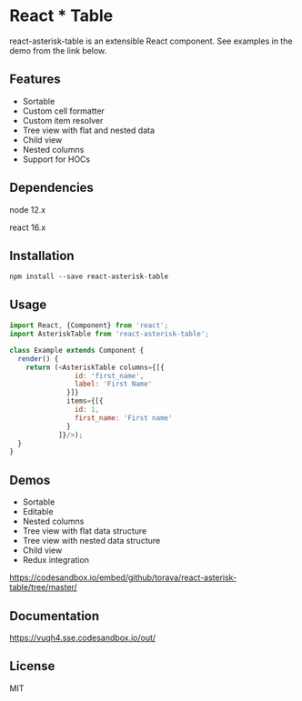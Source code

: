 # React * Table

react-asterisk-table is an extensible React component. See examples in the demo from the link below.

## Features

- Sortable
- Custom cell formatter
- Custom item resolver
- Tree view with flat and nested data
- Child view
- Nested columns
- Support for HOCs

## Dependencies

node 12.x

react 16.x

## Installation

`npm install --save react-asterisk-table`

## Usage

```javascript
import React, {Component} from 'react';
import AsteriskTable from 'react-asterisk-table';

class Example extends Component {
  render() {
    return (<AsteriskTable columns={[{
                id: 'first_name',
                label: 'First Name'
              }]}
              items={[{
                id: 1,
                first_name: 'First name'
              }
            ]}/>);
  }
}
```

## Demos

- Sortable
- Editable
- Nested columns
- Tree view with flat data structure
- Tree view with nested data structure
- Child view
- Redux integration

https://codesandbox.io/embed/github/torava/react-asterisk-table/tree/master/

## Documentation

https://vuqh4.sse.codesandbox.io/out/

## License

MIT